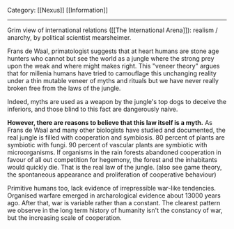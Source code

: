 Category: [[Nexus]] [[Information]] 
___
Grim view of international relations ([[The International Arena]]): realism / anarchy, by political scientist mearsheimer.

Frans de Waal, primatologist suggests that at heart humans are stone age hunters who cannot but see the world as a jungle where the strong prey upon the weak and where might makes right. This "veneer theory" argues that for millenia humans have tried to camouflage this unchanging reality under a thin mutable veneer of myths and rituals but we have never really broken free from the laws of the jungle. 

Indeed, myths are used as a weapon by the jungle's top dogs to deceive the inferiors, and those blind to this fact are dangerously naive. 

**However, there are reasons to believe that this law itself is a myth.** As Frans de Waal and many other biologists have studied and documented, the real jungle is filled with cooperation and symbiosis. 80 percent of plants are symbiotic with fungi. 90 percent of vascular plants are symbiotic with microorganisms. If organisms in the rain forests abandoned cooperation in favour of all out competition for hegemony, the forest and the inhabitants would quickly die. That is the real law of the jungle. (also see game theory, the spontaneous appearance and proliferation of cooperative behaviour)

Primitive humans too, lack evidence of irrepressible war-like tendencies. Organised warfare emerged in archarological evidence about 13000 years ago. After that, war is variable rather than a constant. The clearest pattern we observe in the long term history of humanity isn't the constancy of war, but the increasing scale of cooperation. 